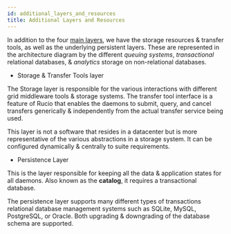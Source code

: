 ```yaml
---
id: additional_layers_and_resources
title: Additional Layers and Resources
---
```


In addition to the four [main layers](main_components.md), we have the storage
resources & transfer tools, as well as the underlying persistent layers. These
are represented in the architecture diagram by the different *queuing systems*,
*transactional* relational databases, & *analytics* storage on non-relational
databases.

- Storage & Transfer Tools layer

The Storage layer is responsible for the various interactions with different
grid middleware tools & storage systems. The transfer tool interface is a
feature of Rucio that enables the daemons to submit, query, and cancel transfers
generically & independently from the actual transfer service being used.

This layer is not a software that resides in a datacenter but is more
representative of the various abstractions in a storage system. It can be
configured dynamically & centrally to suite requirements.

- Persistence Layer

This is the layer responsible for keeping all the data & application states for
all daemons. Also known as the **catalog**, it requires a transactional
database.

The persistence layer supports many different types of transactions relational
database management systems such as SQLite, MySQL, PostgreSQL, or Oracle. Both
upgrading & downgrading of the database schema are supported.
